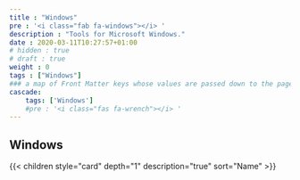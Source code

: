```yaml
---
title : "Windows"
pre : '<i class="fab fa-windows"></i> '
description : "Tools for Microsoft Windows."
date : 2020-03-11T10:27:57+01:00
# hidden : true
# draft : true
weight : 0
tags : ["Windows"]
### a map of Front Matter keys whose values are passed down to the page's descendants unless overwritten by self or a closer ancestor's cascade. 
cascade:
    tags: ['Windows']
    #pre : '<i class="fas fa-wrench"></i> '
---
```


## Windows

{{< children style="card" depth="1" description="true" sort="Name"  >}}
